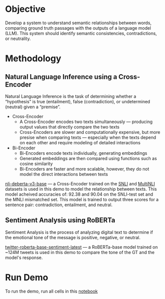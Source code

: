 # Objective
Develop a system to understand semantic relationships between words, comparing ground truth passages with the outputs of a language model (LLM). This system should identify semantic consistencies, contradictions, or neutrality.

# Methodology

## Natural Language Inference using a Cross-Encoder
Natural Language Inference is the task of determining whether a “hypothesis” is true (entailment), false (contradiction), or undetermined (neutral) given a “premise”.
+ Cross-Encoder
    + A Cross-Encoder encodes two texts simultaneously — producing output values that directly compare the two texts
    + Cross-Encoders are slower and computationally expensive, but more presise when comparing texts — especially when the texts depend on each other and require modeling of detailed interactions
+ Bi-Encoder
    + Bi-Encoders encode texts individually, generating embeddings
    + Generated embeddings are then compared using functions such as cosine similarity
    + Bi-Encoders are faster and more scalable, however, they do not model the direct interactions between texts

[nli-deberta-v3-base](https://huggingface.co/cross-encoder/nli-deberta-v3-base) — a Cross-Encoder trained on the [SNLI](https://nlp.stanford.edu/projects/snli/) and [MultiNLI](https://cims.nyu.edu/~sbowman/multinli/) datasets is used in this demo to model the relationship between texts. This model acheived accuracies of: 92.38 and 90.04 on the SNLI-test set and the MNLI mismatched set. This model is trained to output three scores for a sentence pair: contradiction, entailment, and neutral.

## Sentiment Analysis using RoBERTa
Sentiment Analysis is the process of analyzing digital text to determine if the emotional tone of the message is positive, negative, or neutral.

[twitter-roberta-base-sentiment-latest](https://huggingface.co/cardiffnlp/twitter-roberta-base-sentiment-latest) — a RoBERTa-base model trained on ~124M tweets is used in this demo to compare the tone of the GT and the model's response.

# Run Demo
To run the demo, run all cells in this [notebook](https://colab.research.google.com/drive/1aw1ie2KO5JUjrFNqk6YoRWTsEaQxeNbS?usp=sharing)
